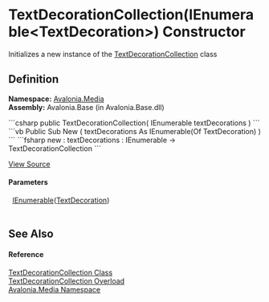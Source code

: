 # TextDecorationCollection(IEnumerable&lt;TextDecoration&gt;) Constructor


Initializes a new instance of the <a href="T_Avalonia_Media_TextDecorationCollection">TextDecorationCollection</a> class



## Definition
**Namespace:** <a href="N_Avalonia_Media">Avalonia.Media</a>  
**Assembly:** Avalonia.Base (in Avalonia.Base.dll)

<Tabs groupId="api-code-preview">
<TabItem value="csharp" label="C#">
```csharp
public TextDecorationCollection(
	IEnumerable<TextDecoration> textDecorations
)
```
</TabItem>
<TabItem value="vb" label="VB">
```vb
Public Sub New ( 
	textDecorations As IEnumerable(Of TextDecoration)
)
```
</TabItem>
<TabItem value="fsharp" label="F#">
```fsharp
new : 
        textDecorations : IEnumerable<TextDecoration> -> TextDecorationCollection
```
</TabItem>
</Tabs>



<a href="https://github.com/AvaloniaUI/Avalonia/tree/master/src/Avalonia.Base/Media/TextDecorationCollection.cs#L18" title="View the source code">View Source</a>



#### Parameters
<dl><dt>  <a href="https://learn.microsoft.com/dotnet/api/system.collections.generic.ienumerable-1" target="_blank" rel="noopener noreferrer">IEnumerable</a>(<a href="T_Avalonia_Media_TextDecoration">TextDecoration</a>)</dt><dd> </dd></dl>

## See Also


#### Reference
<a href="T_Avalonia_Media_TextDecorationCollection">TextDecorationCollection Class</a>  
<a href="Overload_Avalonia_Media_TextDecorationCollection__ctor">TextDecorationCollection Overload</a>  
<a href="N_Avalonia_Media">Avalonia.Media Namespace</a>  

